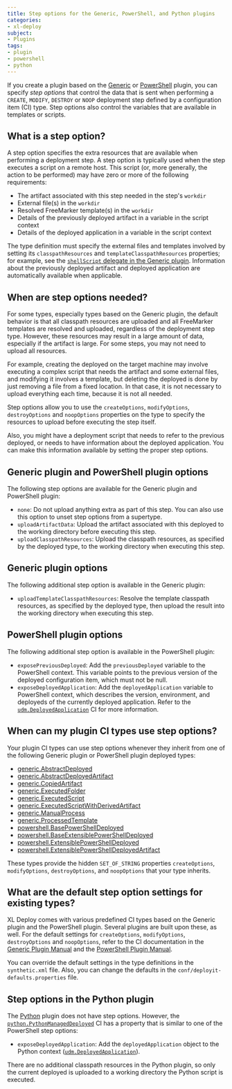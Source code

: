 ```yaml
---
title: Step options for the Generic, PowerShell, and Python plugins
categories: 
- xl-deploy
subject:
- Plugins
tags:
- plugin
- powershell
- python
---
```


If you create a plugin based on the [Generic](/xl-deploy/latest/genericPluginManual.html) or [PowerShell](/xl-deploy/latest/powershellPluginManual.html) plugin, you can specify *step options* that control the data that is sent when performing a `CREATE`, `MODIFY`, `DESTROY` or `NOOP` deployment step defined by a configuration item (CI) type. Step options also control the variables that are available in templates or scripts.

## What is a step option?

A step option specifies the extra resources that are available when performing a deployment step. A step option is typically used when the step executes a script on a remote host. This script (or, more generally, the action to be performed) may have zero or more of the following requirements:
 
* The artifact associated with this step needed in the step's `workdir`
* External file(s) in the `workdir`
* Resolved FreeMarker template(s) in the `workdir`
* Details of the previously deployed artifact in a variable in the script context
* Details of the deployed application in a variable in the script context

The type definition must specify the external files and templates involved by setting its `classpathResources` and `templateClasspathResources` properties; for example, see the [`shellScript` delegate in the Generic plugin](/xl-deploy/latest/genericPluginManual.html#shellscript-delegate). Information about the previously deployed artifact and deployed application are automatically available when applicable.

## When are step options needed?

For some types, especially types based on the Generic plugin, the default behavior is that all classpath resources are uploaded and all FreeMarker templates are resolved and uploaded, regardless of the deployment step type. However, these resources may result in a large amount of data, especially if the artifact is large. For some steps, you may not need to upload all resources.

For example, creating the deployed on the target machine may involve executing a complex script that needs the artifact and some external files, and modifying it involves a template, but deleting the deployed is done by just removing a file from a fixed location. In that case, it is not necessary to upload everything each time, because it is not all needed.

Step options allow you to use the `createOptions`, `modifyOptions`, `destroyOptions` and `noopOptions` properties on the type to specify the resources to upload before executing the step itself.

Also, you might have a deployment script that needs to refer to the previous deployed, or needs to have information about the deployed application. You can make this information available by setting the proper step options.

## Generic plugin and PowerShell plugin options

The following step options are available for the Generic plugin and PowerShell plugin:

* `none`: Do not upload anything extra as part of this step. You can also use this option to unset step options from a supertype.
* `uploadArtifactData`: Upload the artifact associated with this deployed to the working directory before executing this step.
* `uploadClasspathResources`: Upload the classpath resources, as specified by the deployed type, to the working directory when executing this step.

## Generic plugin options

The following additional step option is available in the Generic plugin:

* `uploadTemplateClasspathResources`: Resolve the template classpath resources, as specified by the deployed type, then upload the result into the working directory when executing this step.

## PowerShell plugin options

The following additional step option is available in the PowerShell plugin:

* `exposePreviousDeployed`: Add the `previousDeployed` variable to the PowerShell context. This variable points to the previous version of the deployed configuration item, which must not be null.
* `exposeDeployedApplication`: Add the `deployedApplication` variable to PowerShell context, which describes the version, environment, and deployeds of the currently deployed application. Refer to the [`udm.DeployedApplication`](/xl-deploy/latest/udmcireference.html#udm.DeployedApplication) CI for more information.

## When can my plugin CI types use step options?

Your plugin CI types can use step options whenever they inherit from one of the following Generic plugin or PowerShell plugin deployed types:

* [generic.AbstractDeployed](/xl-deploy/latest/genericPluginManual.html#generic.AbstractDeployed)
* [generic.AbstractDeployedArtifact](/xl-deploy/latest/genericPluginManual.html#generic.AbstractDeployedArtifact)
* [generic.CopiedArtifact](/xl-deploy/latest/genericPluginManual.html#generic.CopiedArtifact)
* [generic.ExecutedFolder](/xl-deploy/latest/genericPluginManual.html#generic.ExecutedFolder)
* [generic.ExecutedScript](/xl-deploy/latest/genericPluginManual.html#generic.ExecutedScript)
* [generic.ExecutedScriptWithDerivedArtifact](/xl-deploy/latest/genericPluginManual.html#generic.ExecutedScriptWithDerivedArtifact)
* [generic.ManualProcess](/xl-deploy/latest/genericPluginManual.html#generic.ManualProcess)
* [generic.ProcessedTemplate](/xl-deploy/latest/genericPluginManual.html#generic.ProcessedTemplate)
* [powershell.BasePowerShellDeployed](/xl-deploy/latest/powershellPluginManual.html#powershell.BasePowerShellDeployed)
* [powershell.BaseExtensiblePowerShellDeployed](/xl-deploy/latest/powershellPluginManual.html#powershell.BaseExtensiblePowerShellDeployed)
* [powershell.ExtensiblePowerShellDeployed](/xl-deploy/latest/powershellPluginManual.html#powershell.ExtensiblePowerShellDeployed)
* [powershell.ExtensiblePowerShellDeployedArtifact](/xl-deploy/latest/powershellPluginManual.html#powershell.ExtensiblePowerShellDeployedArtifact)

These types provide the hidden `SET_OF_STRING` properties `createOptions`, `modifyOptions`, `destroyOptions`, and `noopOptions` that your type inherits.

## What are the default step option settings for existing types?

XL Deploy comes with various predefined CI types based on the Generic plugin and the PowerShell plugin. Several plugins are built upon these, as well. For the default settings for `createOptions`, `modifyOptions`, `destroyOptions` and `noopOptions`, refer to the CI documentation in the [Generic Plugin Manual](/xl-deploy/latest/genericPluginManual.html) and the [PowerShell Plugin Manual](/xl-deploy/latest/powershellPluginManual.html).

You can override the default settings in the type definitions in the `synthetic.xml` file. Also, you can change the defaults in the `conf/deployit-defaults.properties` file.

## Step options in the Python plugin

The [Python](/xl-deploy/latest/pythonPluginManual.html) plugin does not have step options. However, the [`python.PythonManagedDeployed`](/xl-deploy/latest/pythonPluginManual.html#python.PythonManagedDeployed) CI has a property that is similar to one of the PowerShell step options:

* `exposeDeployedApplication`: Add the `deployedApplication` object to the Python context ([`udm.DeployedApplication`](/xl-deploy/latest/udmcireference.html#udm.DeployedApplication)).

There are no additional classpath resources in the Python plugin, so only the current deployed is uploaded to a working directory the Python script is executed.
